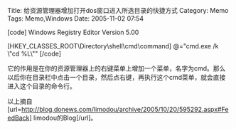 Title: 给资源管理器增加打开dos窗口进入所选目录的快捷方式
Category: Memo
Tags: Memo,Windows
Date: 2005-11-02 07:54



[code]
Windows Registry Editor Version 5.00

[HKEY_CLASSES_ROOT\\Directory\\shell\\cmd\\command]
@="cmd.exe /k \\"cd %L\\""
[/code]

它的作用是在你的资源管理器上的右键菜单上增加一个菜单，名字为cmd。那么以后你在目录栏中点击一个目录，然后点右键，再执行这个cmd菜单，就会直接进入这个目录的命令行。

以上摘自[url=http://blog.donews.com/limodou/archive/2005/10/20/595292.aspx#FeedBack] limodou的Blog[/url]。

